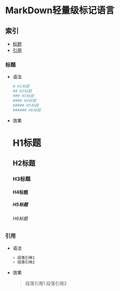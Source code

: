 MarkDown轻量级标记语言
===


索引
---
- [标题](#标题)
- [引用](#引用)


### 标题

- 语法
    ```Bash
    # H1标题
    ## H2标题
    ### H3标题
    #### H4标题
    ##### H5标题
    ###### H6标题
    ```

- 效果
    # H1标题
    ## H2标题
    ### H3标题
    #### H4标题
    ##### H5标题
    ###### H6标题


### 引用

- 语法
    ```Bash
    > 段落引用1
    > 段落引用2
    ```

- 效果
    > 段落引用1
    > 段落引用2
